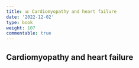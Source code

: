 ```yaml
---
title: 📊 Cardiomyopathy and heart failure
date: '2022-12-02'
type: book
weight: 107
commentable: true
---
```



## Cardiomyopathy and heart failure
